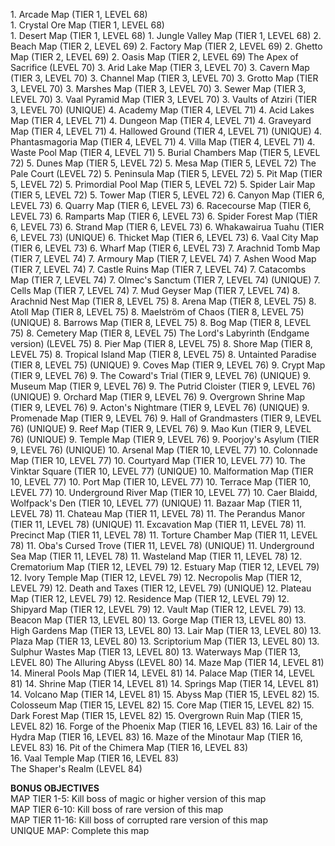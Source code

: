 1\. Arcade Map (TIER 1, LEVEL 68)  
1\. Crystal Ore Map (TIER 1, LEVEL 68)  
1\. Desert Map (TIER 1, LEVEL 68)
1\. Jungle Valley Map (TIER 1, LEVEL 68)
2\. Beach Map (TIER 2, LEVEL 69)
2\. Factory Map (TIER 2, LEVEL 69)
2\. Ghetto Map (TIER 2, LEVEL 69)
2\. Oasis Map (TIER 2, LEVEL 69)
The Apex of Sacrifice (LEVEL 70)
3\. Arid Lake Map (TIER 3, LEVEL 70)
3\. Cavern Map (TIER 3, LEVEL 70)
3\. Channel Map (TIER 3, LEVEL 70)
3\. Grotto Map (TIER 3, LEVEL 70)
3\. Marshes Map (TIER 3, LEVEL 70)
3\. Sewer Map (TIER 3, LEVEL 70)
3\. Vaal Pyramid Map (TIER 3, LEVEL 70)
3\. Vaults of Atziri (TIER 3, LEVEL 70) (UNIQUE)
4\. Academy Map (TIER 4, LEVEL 71)
4\. Acid Lakes Map (TIER 4, LEVEL 71)
4\. Dungeon Map (TIER 4, LEVEL 71)
4\. Graveyard Map (TIER 4, LEVEL 71)
4\. Hallowed Ground (TIER 4, LEVEL 71) (UNIQUE)
4\. Phantasmagoria Map (TIER 4, LEVEL 71)
4\. Villa Map (TIER 4, LEVEL 71)
4\. Waste Pool Map (TIER 4, LEVEL 71)
5\. Burial Chambers Map (TIER 5, LEVEL 72)
5\. Dunes Map (TIER 5, LEVEL 72)
5\. Mesa Map (TIER 5, LEVEL 72)
The Pale Court (LEVEL 72)
5\. Peninsula Map (TIER 5, LEVEL 72)
5\. Pit Map (TIER 5, LEVEL 72)
5\. Primordial Pool Map (TIER 5, LEVEL 72)
5\. Spider Lair Map (TIER 5, LEVEL 72)
5\. Tower Map (TIER 5, LEVEL 72)
6\. Canyon Map (TIER 6, LEVEL 73)
6\. Quarry Map (TIER 6, LEVEL 73)
6\. Racecourse Map (TIER 6, LEVEL 73)
6\. Ramparts Map (TIER 6, LEVEL 73)
6\. Spider Forest Map (TIER 6, LEVEL 73)
6\. Strand Map (TIER 6, LEVEL 73)
6\. Whakawairua Tuahu (TIER 6, LEVEL 73) (UNIQUE)
6\. Thicket Map (TIER 6, LEVEL 73)
6\. Vaal City Map (TIER 6, LEVEL 73)
6\. Wharf Map (TIER 6, LEVEL 73)
7\. Arachnid Tomb Map (TIER 7, LEVEL 74)
7\. Armoury Map (TIER 7, LEVEL 74)
7\. Ashen Wood Map (TIER 7, LEVEL 74)
7\. Castle Ruins Map (TIER 7, LEVEL 74)
7\. Catacombs Map (TIER 7, LEVEL 74)
7\. Olmec's Sanctum (TIER 7, LEVEL 74) (UNIQUE)
7\. Cells Map (TIER 7, LEVEL 74)
7\. Mud Geyser Map (TIER 7, LEVEL 74)
8\. Arachnid Nest Map (TIER 8, LEVEL 75)
8\. Arena Map (TIER 8, LEVEL 75)
8\. Atoll Map (TIER 8, LEVEL 75)
8\. Maelström of Chaos (TIER 8, LEVEL 75) (UNIQUE)
8\. Barrows Map (TIER 8, LEVEL 75)
8\. Bog Map (TIER 8, LEVEL 75)
8\. Cemetery Map (TIER 8, LEVEL 75)
The Lord's Labyrinth (Endgame version) (LEVEL 75)
8\. Pier Map (TIER 8, LEVEL 75)
8\. Shore Map (TIER 8, LEVEL 75)
8\. Tropical Island Map (TIER 8, LEVEL 75)
8\. Untainted Paradise (TIER 8, LEVEL 75) (UNIQUE)
9\. Coves Map (TIER 9, LEVEL 76)
9\. Crypt Map (TIER 9, LEVEL 76)
9\. The Coward's Trial (TIER 9, LEVEL 76) (UNIQUE)
9\. Museum Map (TIER 9, LEVEL 76)
9\. The Putrid Cloister (TIER 9, LEVEL 76) (UNIQUE)
9\. Orchard Map (TIER 9, LEVEL 76)
9\. Overgrown Shrine Map (TIER 9, LEVEL 76)
9\. Acton's Nightmare (TIER 9, LEVEL 76) (UNIQUE)
9\. Promenade Map (TIER 9, LEVEL 76)
9\. Hall of Grandmasters (TIER 9, LEVEL 76) (UNIQUE)
9\. Reef Map (TIER 9, LEVEL 76)
9\. Mao Kun (TIER 9, LEVEL 76) (UNIQUE)
9\. Temple Map (TIER 9, LEVEL 76)
9\. Poorjoy's Asylum (TIER 9, LEVEL 76) (UNIQUE)
10\. Arsenal Map (TIER 10, LEVEL 77)
10\. Colonnade Map (TIER 10, LEVEL 77)
10\. Courtyard Map (TIER 10, LEVEL 77)
10\. The Vinktar Square (TIER 10, LEVEL 77) (UNIQUE)
10\. Malformation Map (TIER 10, LEVEL 77)
10\. Port Map (TIER 10, LEVEL 77)
10\. Terrace Map (TIER 10, LEVEL 77)
10\. Underground River Map (TIER 10, LEVEL 77)
10\. Caer Blaidd, Wolfpack's Den (TIER 10, LEVEL 77) (UNIQUE)
11\. Bazaar Map (TIER 11, LEVEL 78)
11\. Chateau Map (TIER 11, LEVEL 78)
11\. The Perandus Manor (TIER 11, LEVEL 78) (UNIQUE)
11\. Excavation Map (TIER 11, LEVEL 78)
11\. Precinct Map (TIER 11, LEVEL 78)
11\. Torture Chamber Map (TIER 11, LEVEL 78)
11\. Oba's Cursed Trove (TIER 11, LEVEL 78) (UNIQUE)
11\. Underground Sea Map (TIER 11, LEVEL 78)
11\. Wasteland Map (TIER 11, LEVEL 78)
12\. Crematorium Map (TIER 12, LEVEL 79)
12\. Estuary Map (TIER 12, LEVEL 79)
12\. Ivory Temple Map (TIER 12, LEVEL 79)
12\. Necropolis Map (TIER 12, LEVEL 79)
12\. Death and Taxes (TIER 12, LEVEL 79) (UNIQUE)
12\. Plateau Map (TIER 12, LEVEL 79)
12\. Residence Map (TIER 12, LEVEL 79)
12\. Shipyard Map (TIER 12, LEVEL 79)
12\. Vault Map (TIER 12, LEVEL 79)
13\. Beacon Map (TIER 13, LEVEL 80)
13\. Gorge Map (TIER 13, LEVEL 80)
13\. High Gardens Map (TIER 13, LEVEL 80)
13\. Lair Map (TIER 13, LEVEL 80)
13\. Plaza Map (TIER 13, LEVEL 80)
13\. Scriptorium Map (TIER 13, LEVEL 80)
13\. Sulphur Wastes Map (TIER 13, LEVEL 80)
13\. Waterways Map (TIER 13, LEVEL 80)
The Alluring Abyss (LEVEL 80)
14\. Maze Map (TIER 14, LEVEL 81)
14\. Mineral Pools Map (TIER 14, LEVEL 81)
14\. Palace Map (TIER 14, LEVEL 81)
14\. Shrine Map (TIER 14, LEVEL 81)
14\. Springs Map (TIER 14, LEVEL 81)
14\. Volcano Map (TIER 14, LEVEL 81)
15\. Abyss Map (TIER 15, LEVEL 82)
15\. Colosseum Map (TIER 15, LEVEL 82)
15\. Core Map (TIER 15, LEVEL 82)
15\. Dark Forest Map (TIER 15, LEVEL 82)
15\. Overgrown Ruin Map (TIER 15, LEVEL 82)
16\. Forge of the Phoenix Map (TIER 16, LEVEL 83)
16\. Lair of the Hydra Map (TIER 16, LEVEL 83)
16\. Maze of the Minotaur Map (TIER 16, LEVEL 83)
16\. Pit of the Chimera Map (TIER 16, LEVEL 83)  
16\. Vaal Temple Map (TIER 16, LEVEL 83)  
The Shaper's Realm (LEVEL 84)  

**BONUS OBJECTIVES**  
MAP TIER 1-5: Kill boss of magic or higher version of this map  
MAP TIER 6-10: Kill boss of rare version of this map  
MAP TIER 11-16: Kill boss of corrupted rare version of this map  
UNIQUE MAP: Complete this map
